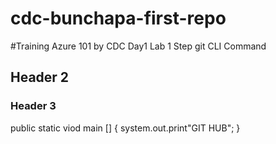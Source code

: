 # cdc-bunchapa-first-repo
#Training Azure 101 by CDC Day1 Lab 1 
 Step git CLI Command 
## Header 2 

### Header 3 
 public static viod main [] 
 {
    system.out.print"GIT HUB";
 }
